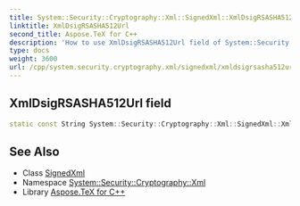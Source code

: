 ```yaml
---
title: System::Security::Cryptography::Xml::SignedXml::XmlDsigRSASHA512Url field
linktitle: XmlDsigRSASHA512Url
second_title: Aspose.TeX for C++
description: 'How to use XmlDsigRSASHA512Url field of System::Security::Cryptography::Xml::SignedXml class in C++.'
type: docs
weight: 3600
url: /cpp/system.security.cryptography.xml/signedxml/xmldsigrsasha512url/
---
```

## XmlDsigRSASHA512Url field




```cpp
static const String System::Security::Cryptography::Xml::SignedXml::XmlDsigRSASHA512Url
```

## See Also

* Class [SignedXml](../)
* Namespace [System::Security::Cryptography::Xml](../../)
* Library [Aspose.TeX for C++](../../../)
